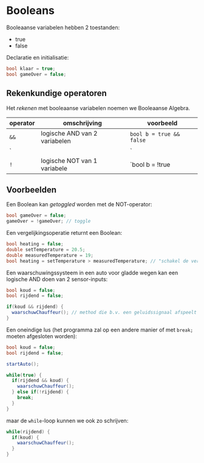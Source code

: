 # Booleans

Booleaanse variabelen hebben 2 toestanden:

- true
- false

Declaratie en initialisatie:

```cs
bool klaar = true;
bool gameOver = false;
```

## Rekenkundige operatoren

Het *rekenen* met booleaanse variabelen noemen we Booleaanse Algebra.


| operator | omschrijving                  | voorbeeld                |
|---|---|---|
| `&&`     | logische AND van 2 variabelen | `bool b = true && false` |
| `||`     | logische OR van 2 variabelen | `bool b = true |   | false` |
| `!`      | logische NOT van 1 variabele  | `bool b = !true |

## Voorbeelden

Een Boolean kan *getoggled* worden met de NOT-operator:

```cs
bool gameOver = false;
gameOver = !gameOver; // toggle
```

Een vergelijkingsoperatie returnt een Boolean:

```cs
bool heating = false;
double setTemperature = 20.5;
double measuredTemperature = 19;
bool heating = setTemperature > measuredTemperature; // "schakel de verwarming aan als ..."
```

Een waarschuwingssysteem in een auto voor gladde wegen kan een logische AND doen van 2 sensor-inputs:

```cs
bool koud = false;
bool rijdend = false;

if(koud && rijdend) {
  waarschuwChauffeur(); // method die b.v. een geluidssignaal afspeelt en een display op het dashboard update
}
```

Een oneindige lus (het programma zal op een andere manier of met `break;` moeten afgesloten worden):

```cs
bool koud = false;
bool rijdend = false;

startAuto();

while(true) {
  if(rijdend && koud) {
    waarschuwChauffeur();
  } else if(!rijdend) {
    break;
  }
}
```
maar de `while`-loop kunnen we ook zo schrijven:

```cs
while(rijdend) {
  if(koud) {
    waarschuwChauffeur();
  }
}
```
